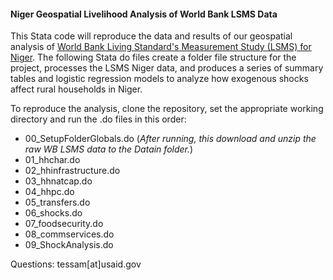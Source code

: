 #### Niger Geospatial Livelihood Analysis of World Bank LSMS Data

This Stata code will reproduce the data and results of our geospatial analysis of [World Bank Living Standard's Measurement Study (LSMS) for Niger][1]. The following Stata do files create a folder file structure for the project, processes the LSMS Niger data, and produces a series of summary tables and logistic regression models to analyze how exogenous shocks affect rural households in Niger. 

To reproduce the analysis, clone the repository, set the appropriate working directory and run the .do files in this order:
* 00_SetupFolderGlobals.do  (_After running, this download and unzip the raw WB LSMS data to the Datain folder._)
* 01_hhchar.do
* 02_hhinfrastructure.do
* 03_hhnatcap.do
* 04_hhpc.do
* 05_transfers.do
* 06_shocks.do
* 07_foodsecurity.do
* 08_commservices.do
* 09_ShockAnalysis.do

Questions: tessam[at]usaid.gov

[1]: http://web.worldbank.org/WBSITE/EXTERNAL/EXTDEC/EXTRESEARCH/EXTLSMS/EXTSURAGRI/0,,contentMDK:23353883~pagePK:64168445~piPK:64168309~theSitePK:7420261,00.html
